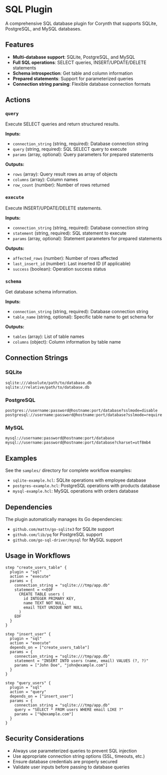 # SQL Plugin

A comprehensive SQL database plugin for Corynth that supports SQLite, PostgreSQL, and MySQL databases.

## Features

- **Multi-database support**: SQLite, PostgreSQL, and MySQL
- **Full SQL operations**: SELECT queries, INSERT/UPDATE/DELETE statements
- **Schema introspection**: Get table and column information
- **Prepared statements**: Support for parameterized queries
- **Connection string parsing**: Flexible database connection formats

## Actions

### `query`
Execute SELECT queries and return structured results.

**Inputs:**
- `connection_string` (string, required): Database connection string
- `query` (string, required): SQL SELECT query to execute
- `params` (array, optional): Query parameters for prepared statements

**Outputs:**
- `rows` (array): Query result rows as array of objects
- `columns` (array): Column names
- `row_count` (number): Number of rows returned

### `execute`
Execute INSERT/UPDATE/DELETE statements.

**Inputs:**
- `connection_string` (string, required): Database connection string
- `statement` (string, required): SQL statement to execute
- `params` (array, optional): Statement parameters for prepared statements

**Outputs:**
- `affected_rows` (number): Number of rows affected
- `last_insert_id` (number): Last inserted ID (if applicable)
- `success` (boolean): Operation success status

### `schema`
Get database schema information.

**Inputs:**
- `connection_string` (string, required): Database connection string
- `table_name` (string, optional): Specific table name to get schema for

**Outputs:**
- `tables` (array): List of table names
- `columns` (object): Column information by table name

## Connection Strings

### SQLite
```
sqlite:///absolute/path/to/database.db
sqlite://relative/path/to/database.db
```

### PostgreSQL
```
postgres://username:password@hostname:port/database?sslmode=disable
postgresql://username:password@hostname:port/database?sslmode=require
```

### MySQL
```
mysql://username:password@hostname:port/database
mysql://username:password@hostname:port/database?charset=utf8mb4
```

## Examples

See the `samples/` directory for complete workflow examples:

- `sqlite-example.hcl`: SQLite operations with employee database
- `postgres-example.hcl`: PostgreSQL operations with products database
- `mysql-example.hcl`: MySQL operations with orders database

## Dependencies

The plugin automatically manages its Go dependencies:
- `github.com/mattn/go-sqlite3` for SQLite support
- `github.com/lib/pq` for PostgreSQL support  
- `github.com/go-sql-driver/mysql` for MySQL support

## Usage in Workflows

```hcl
step "create_users_table" {
  plugin = "sql"
  action = "execute"
  params = {
    connection_string = "sqlite:///tmp/app.db"
    statement = <<EOF
      CREATE TABLE users (
        id INTEGER PRIMARY KEY,
        name TEXT NOT NULL,
        email TEXT UNIQUE NOT NULL
      )
    EOF
  }
}

step "insert_user" {
  plugin = "sql"
  action = "execute"
  depends_on = ["create_users_table"]
  params = {
    connection_string = "sqlite:///tmp/app.db"
    statement = "INSERT INTO users (name, email) VALUES (?, ?)"
    params = ["John Doe", "john@example.com"]
  }
}

step "query_users" {
  plugin = "sql"
  action = "query"
  depends_on = ["insert_user"]
  params = {
    connection_string = "sqlite:///tmp/app.db"
    query = "SELECT * FROM users WHERE email LIKE ?"
    params = ["%@example.com"]
  }
}
```

## Security Considerations

- Always use parameterized queries to prevent SQL injection
- Use appropriate connection string options (SSL, timeouts, etc.)
- Ensure database credentials are properly secured
- Validate user inputs before passing to database queries